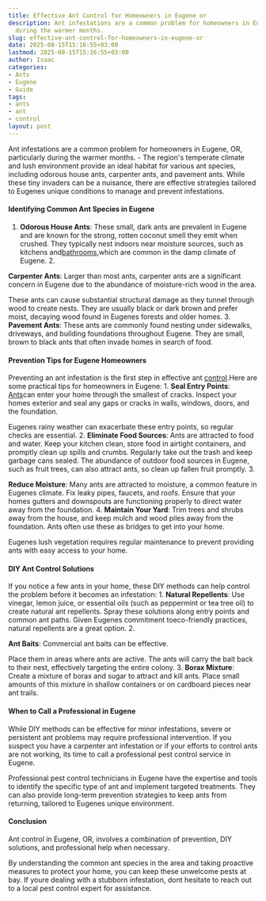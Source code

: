 ```yaml
---
title: Effective Ant Control for Homeowners in Eugene or
description: Ant infestations are a common problem for homeowners in Eugene, OR, particularly
  during the warmer months.
slug: effective-ant-control-for-homeowners-in-eugene-or
date: 2025-08-15T15:16:55+03:00
lastmod: 2025-08-15T15:16:55+03:00
author: Isaac
categories:
- Ants
- Eugene
- Guide
tags:
- ants
- ant
- control
layout: post
---
```

Ant infestations are a common problem for homeowners in Eugene, OR, particularly during the warmer months. - The region's temperate climate and lush environment provide an ideal habitat for various ant species, including odorous house ants, carpenter ants, and pavement ants. While these tiny invaders can be a nuisance, there are effective strategies tailored to Eugenes unique conditions to manage and prevent infestations.

####  Identifying Common Ant Species in Eugene

1. **Odorous House Ants**: These small, dark ants are prevalent in Eugene and are known for the strong, rotten coconut smell they emit when crushed. They typically nest indoors near moisture sources, such as kitchens and[bathrooms](https://pestpolicy.com/how-to-get-rid-of-ants-in-the-bathroom/),which are common in the damp climate of Eugene. 2.

**Carpenter Ants**: Larger than most ants, carpenter ants are a significant concern in Eugene due to the abundance of moisture-rich wood in the area.

These ants can cause substantial structural damage as they tunnel through wood to create nests. They are usually black or dark brown and prefer moist, decaying wood found in Eugenes forests and older homes. 3. **Pavement Ants**: These ants are commonly found nesting under sidewalks, driveways, and building foundations throughout Eugene. They are small, brown to black ants that often invade homes in search of food.

####  Prevention Tips for Eugene Homeowners

Preventing an ant infestation is the first step in effective ant [control](https://pestpolicy.com/ant-control-in-bellingham/).Here are some practical tips for homeowners in Eugene: 1. **Seal Entry Points**: [Ants](https://pestpolicy.com/ant-control-in-federal-way/)can enter your home through the smallest of cracks. Inspect your homes exterior and seal any gaps or cracks in walls, windows, doors, and the foundation.

Eugenes rainy weather can exacerbate these entry points, so regular checks are essential. 2. **Eliminate Food Sources**: Ants are attracted to food and water. Keep your kitchen clean, store food in airtight containers, and promptly clean up spills and crumbs. Regularly take out the trash and keep garbage cans sealed. The abundance of outdoor food sources in Eugene, such as fruit trees, can also attract ants, so clean up fallen fruit promptly. 3.

**Reduce Moisture**: Many ants are attracted to moisture, a common feature in Eugenes climate. Fix leaky pipes, faucets, and roofs. Ensure that your homes gutters and downspouts are functioning properly to direct water away from the foundation. 4. **Maintain Your Yard**: Trim trees and shrubs away from the house, and keep mulch and wood piles away from the foundation. Ants often use these as bridges to get into your home.

Eugenes lush vegetation requires regular maintenance to prevent providing ants with easy access to your home.

####  DIY Ant Control Solutions

If you notice a few ants in your home, these DIY methods can help control the problem before it becomes an infestation: 1. **Natural Repellents**: Use vinegar, lemon juice, or essential oils (such as peppermint or tea tree oil) to create natural ant repellents. Spray these solutions along entry points and common ant paths. Given Eugenes commitment toeco-friendly practices, natural repellents are a great option. 2.

**Ant Baits**: Commercial ant baits can be effective.

Place them in areas where ants are active. The ants will carry the bait back to their nest, effectively targeting the entire colony. 3. **Borax Mixture**: Create a mixture of borax and sugar to attract and kill ants. Place small amounts of this mixture in shallow containers or on cardboard pieces near ant trails.

####  When to Call a Professional in Eugene

While DIY methods can be effective for minor infestations, severe or persistent ant problems may require professional intervention. If you suspect you have a carpenter ant infestation or if your efforts to control ants are not working, its time to call a professional pest control service in Eugene.

Professional pest control technicians in Eugene have the expertise and tools to identify the specific type of ant and implement targeted treatments. They can also provide long-term prevention strategies to keep ants from returning, tailored to Eugenes unique environment.

####  Conclusion

Ant control in Eugene, OR, involves a combination of prevention, DIY solutions, and professional help when necessary.

By understanding the common ant species in the area and taking proactive measures to protect your home, you can keep these unwelcome pests at bay. If youre dealing with a stubborn infestation, dont hesitate to reach out to a local pest control expert for assistance.

